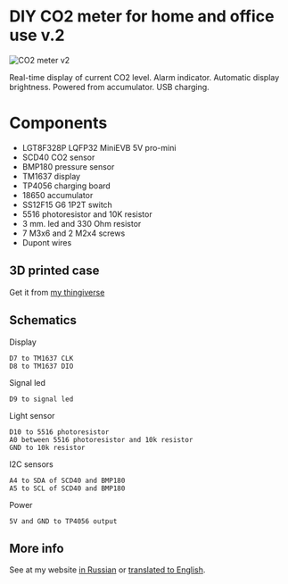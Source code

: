 # DIY CO2 meter for home and office use v.2

![CO2 meter v2](https://aleksandr.ru/sitefiles/398/20241118_165211.jpg)

Real-time display of current CO2 level. Alarm indicator.
Automatic display brightness. Powered from accumulator. USB charging.

# Components

- LGT8F328P LQFP32 MiniEVB 5V pro-mini
- SCD40 CO2 sensor
- BMP180 pressure sensor
- TM1637 display
- TP4056 charging board
- 18650 accumulator
- SS12F15 G6 1P2T switch
- 5516 photoresistor and 10K resistor
- 3 mm. led and 330 Ohm resistor
- 7 M3x6 and 2 M2x4 screws
- Dupont wires

## 3D printed case

Get it from [my thingiverse](https://www.thingiverse.com/thing:6836694)

## Schematics

Display

```
D7 to TM1637 CLK
D8 to TM1637 DIO
```

Signal led

```
D9 to signal led
```

Light sensor

```
D10 to 5516 photoresistor
A0 between 5516 photoresistor and 10k resistor
GND to 10k resistor
```

I2C sensors

```
A4 to SDA of SCD40 and BMP180
A5 to SCL of SCD40 and BMP180
```

Power

```
5V and GND to TP4056 output
```

## More info

See at my website [in Russian](https://aleksandr.ru/blog/avtonomniy_izmeritel_co2)
or [translated to English](https://aleksandr-ru.translate.goog/blog/avtonomniy_izmeritel_co2?_x_tr_sl=ru&_x_tr_tl=en&_x_tr_hl=ru).

